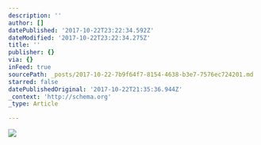 ```yaml
---
description: ''
author: []
datePublished: '2017-10-22T23:22:34.592Z'
dateModified: '2017-10-22T23:22:34.275Z'
title: ''
publisher: {}
via: {}
inFeed: true
sourcePath: _posts/2017-10-22-7b9f64f7-8154-4638-b3e7-7576ec724201.md
starred: false
datePublishedOriginal: '2017-10-22T21:35:36.944Z'
_context: 'http://schema.org'
_type: Article

---
```

![](https://the-grid-user-content.s3-us-west-2.amazonaws.com/3a36f569-bf24-425c-a588-9dfb20165379.jpg)